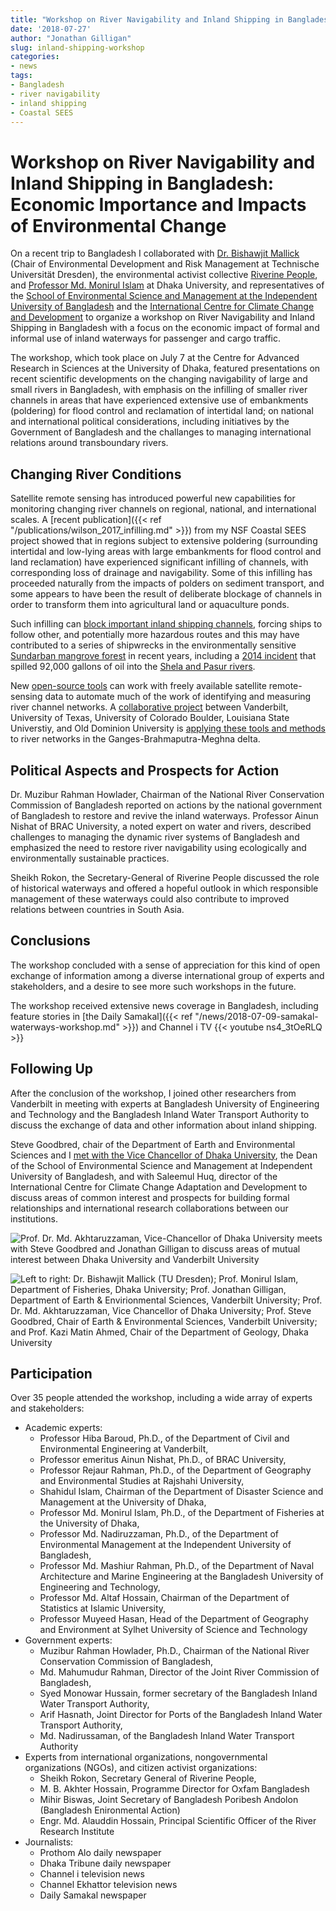 ```yaml
---
title: "Workshop on River Navigability and Inland Shipping in Bangladesh"
date: '2018-07-27'
author: "Jonathan Gilligan"
slug: inland-shipping-workshop
categories:
- news
tags:
- Bangladesh
- river navigability
- inland shipping
- Coastal SEES
---
```

# Workshop on River Navigability and Inland Shipping in Bangladesh: Economic Importance and Impacts of Environmental Change

On a recent trip to Bangladesh I collaborated with [Dr. Bishawjit Mallick](https://scholar.google.com/citations?user=fd18IzwAAAAJ&hl=en)
(Chair of Environmental Development and Risk Management at Technische Universit&auml;t Dresden), the environmental
activist collective [Riverine People](http://riverinepeople.org), and [Professor Md. Monirul Islam](https://scholar.google.com/citations?user=FdIfjaoAAAAJ&hl=en) at Dhaka University, and representatives of the
[School of Environmental Science and Management at the Independent University of Bangladesh](http://www.sesm.iub.edu.bd/) 
and the [International Centre for Climate Change and Development](http://www.icccad.net/)
to organize a workshop on 
River Navigability and Inland Shipping in Bangladesh with a focus on the economic impact of formal and informal use
of inland waterways for passenger and cargo traffic.

The workshop, which took place on July 7 at the Centre for Advanced Research in Sciences at the University of Dhaka, 
featured presentations on recent scientific developments on the changing navigability of large and small 
rivers in Bangladesh, with emphasis on the infilling of smaller river channels in areas that have experienced extensive 
use of embankments (poldering) for flood control and reclamation of intertidal land; on national and international
political considerations, including initiatives by the Government of Bangladesh and the challanges to managing 
international relations around transboundary rivers.

## Changing River Conditions

Satellite remote sensing has introduced powerful new capabilities for monitoring changing river channels on regional,
national, and international scales. A [recent publication]({{< ref "/publications/wilson_2017_infilling.md" >}}) 
from my NSF Coastal SEES project showed that in regions subject to extensive poldering (surrounding intertidal and
low-lying areas with large embankments for flood control and land reclamation) have experienced significant infilling
of channels, with corresponding loss of drainage and navigability. Some of this infilling has proceeded naturally from
the impacts of polders on sediment transport, and some appears to have been the result of deliberate blockage of 
channels in order to transform them into agricultural land or aquaculture ponds.

Such infilling can 
[block important inland shipping channels](http://en.prothomalo.com/environment/news/124131/Mongla-Ghasiakhali-channel-reopens-for-bigger), 
forcing ships to follow other, and potentially more 
hazardous routes and this may have contributed to a series of shipwrecks in the environmentally sensitive [Sundarban 
mangrove forest](https://en.wikipedia.org/wiki/Sundarbans) in recent years, including a [2014 incident](https://news.nationalgeographic.com/2015/05/150507-sundarbans-india-bangladesh-oil-spill-royal-bengal-tiger-irrawaddy-dolphin-bay-of-bengal/) that spilled 92,000 gallons of oil into the [Shela and Pasur
rivers](http://en.banglapedia.org/index.php?title=Rupsa-Pasur_River).

New [open-source tools](https://sites.google.com/site/passalacquagroup/research#h.p_ID_116) can work with freely 
available satellite remote-sensing data to automate much of the work of identifying and measuring river channel
networks. A [collaborative project](https://www.nsf.gov/awardsearch/showAward?AWD_ID=1600319) 
between Vanderbilt, University of Texas, University of Colorado Boulder,
Louisiana State Universtiy, and Old Dominion University is 
[applying these tools and methods](https://sites.google.com/site/passalacquagroup/research#h.p_ID_189) 
to river networks in the Ganges-Brahmaputra-Meghna delta.

## Political Aspects and Prospects for Action

Dr. Muzibur Rahman Howlader, Chairman of the National River Conservation Commission of Bangladesh reported on actions
by the national government of Bangladesh to restore and revive the inland waterways. Professor Ainun Nishat of 
BRAC University, a noted expert on water and rivers, described challenges to managing the dynamic river systems of
Bangladesh and emphasized the need to restore river navigability using ecologically and environmentally sustainable
practices.

Sheikh Rokon, the Secretary-General of Riverine People discussed the role of historical waterways and offered a 
hopeful outlook in which responsible management of these waterways could also contribute to improved relations between 
countries in South Asia.

## Conclusions

The workshop concluded with a sense of appreciation for this kind of open exchange of information among a diverse 
international group of experts and stakeholders, and a desire to see more such workshops in the future.

The workshop received extensive news coverage in Bangladesh, including feature stories in 
[the Daily Samakal]({{< ref "/news/2018-07-09-samakal-waterways-workshop.md" >}}) 
and Channel i TV 
{{< youtube ns4_3tOeRLQ >}}

## Following Up

After the conclusion of the workshop, I joined other researchers from Vanderbilt in meeting with experts at Bangladesh
University of Engineering and Technology and the Bangladesh Inland Water Transport Authority to discuss the exchange
of data and other information about inland shipping.

Steve Goodbred, chair of the Department of Earth and Environmental Sciences and I [met with the Vice Chancellor of 
Dhaka University](http://www.du.ac.bd/latest_news/slider_news/137), the Dean of the School of Environmental Science and Management at Independent University of 
Bangladesh, and with Saleemul Huq, director of the International Centre for Climate Change Adaptation and Development
to discuss areas of common interest and prospects for building formal relationships and international research
collaborations between our institutions.

![Prof. Dr. Md. Akhtaruzzaman, Vice-Chancellor of Dhaka University meets with Steve Goodbred and Jonathan Gilligan to discuss areas of mutual interest between Dhaka University and Vanderbilt University](/post/img/inland-shipping-workshop/goodbred-gilligan-vc.jpg)

![Left to right: Dr. Bishawjit Mallick (TU Dresden); Prof. Monirul Islam, Department of Fisheries, Dhaka University; Prof. Jonathan Gilligan, Department of Earth & Envirionmental Sciences, Vanderbilt University; Prof. Dr. Md. Akhtaruzzaman, Vice Chancellor of Dhaka University; Prof. Steve Goodbred, Chair of Earth & Environmental Sciences, Vanderbilt University; and Prof. Kazi Matin Ahmed, Chair of the Department of Geology, Dhaka University](/post/img/inland-shipping-workshop/group-vc.jpg)


## Participation

Over 35 people attended the workshop, including a wide array of experts and stakeholders: 

* Academic experts:
    * Professor Hiba Baroud, Ph.D., of the Department of Civil and Environmental Engineering at Vanderbilt,
    * Professor emeritus Ainun Nishat, Ph.D., of BRAC University,
    * Professor Rejaur Rahman, Ph.D., of the Department of Geography and Environmental Studies at Rajshahi University,
    * Shahidul Islam, Chairman of the Department of Disaster Science and Management at the University of Dhaka,
    * Professor Md. Monirul Islam, Ph.D., of the Department of Fisheries at the University of Dhaka,
    * Professor Md. Nadiruzzaman, Ph.D., of the Department of Environmental Management at the Independent University of 
      Bangladesh,
    * Professor Md. Mashiur Rahman, Ph.D., of the Department of Naval Architecture and Marine Engineering at the 
      Bangladesh University of Engineering and Technology,
    * Professor Md. Altaf Hossain, Chairman of the Department of Statistics at Islamic University,
    * Professor Muyeed Hasan, Head of the Department of Geography and Environment at Sylhet University of Science and 
      Technology
* Government experts:
    * Muzibur Rahman Howlader, Ph.D., Chairman of the National River Conservation Commission of Bangladesh,
    * Md. Mahumudur Rahman, Director of the Joint River Commission of Bangladesh,
    * Syed Monowar Hussain, former secretary of the Bangladesh Inland Water Transport Authority,
    * Arif Hasnath, Joint Director for Ports of the Bangladesh Inland Water Transport Authority,
    * Md. Nadirussaman, of the Bangladesh Inland Water Transport Authority
* Experts from international organizations, nongovernmental organizations (NGOs), and citizen activist organizations:
    * Sheikh Rokon, Secretary General of Riverine People,
    * M. B. Akhter Hossain, Programme Director for Oxfam Bangladesh
    * Mihir Biswas, Joint Secretary of Bangladesh Poribesh Andolon (Bangladesh Enironmental Action)
    * Engr. Md. Alauddin Hossain, Principal Scientific Officer of the River Research Institute
* Journalists:
    * Prothom Alo daily newspaper
    * Dhaka Tribune daily newspaper
    * Channel i television news
    * Channel Ekhattor television news
    * Daily Samakal newspaper

